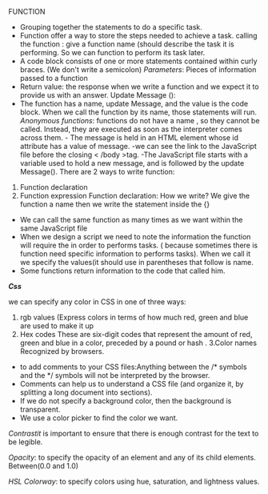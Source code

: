 FUNCTION
- Grouping together the statements to do a specific task.
- Function offer a way to store the steps needed to achieve a task.
calling the function : give a function name (should describe the task it is performing. So we can function to perform its task later.
- A code block consists of one or more statements contained within curly braces. (We don't write a semicolon)
*Parameters*: Pieces of information passed to a function
- Return value: the response when we write a function and  we expect it to provide us with an answer.
Update Message (): 
- The function has a name, update Message, and the value is the code block.  When we call the function by its name, those statements will run.
*Anonymous functions*: functions do not have a name , so they cannot be called. Instead, they are executed as soon as the interpreter comes across them.  - The message is held in an HTML element whose id attribute has a value of message.
-we can see the link to the JavaScript file before the closing < /body >tag.
-The JavaScript file starts with a variable used to hold a new message, and is followed by the update Message().
There are 2 ways to write function:
1. Function declaration
2. Function expression
Function declaration:
How we write?
We give the function a name then we write the statement inside the {}
- We can call the same function as many times as we want within the same JavaScript file
- When we design a script we need to note the information the function will require the in order to performs tasks. ( because sometimes there is function need specific information to performs tasks). When we call it we specify the values(it should use in parentheses that follow is name.
- Some functions return information to the code that called him.

***Css***

we can specify any color in CSS in one of three ways:
1. rgb values 
(Express colors in terms of how much red, green and blue are used to make it up 
2. Hex codes 
These are six-digit codes that represent the amount of red, green and blue in a color, preceded by a pound or hash .
3.Color names
Recognized by browsers. 
- to add comments to your CSS files:Anything between the /* symbols and the */ symbols will not be interpreted by the browser.
- Comments can help us to understand a CSS file (and organize it, by splitting a long document into sections).
- If we do not specify a background color, then the background is transparent.
- We use a color picker to find the color we want.

*Contrastit* is important to ensure that there is enough contrast for the text to be legible.

*Opacity*: to specify the opacity of an element and any of its child elements. Between(0.0 and 1.0)

*HSL Colorway*: to specify colors using hue, saturation, and lightness values.


